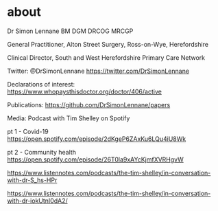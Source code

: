 # about
Dr Simon Lennane
BM DGM DRCOG MRCGP

General Practitioner, Alton Street Surgery, Ross-on-Wye, Herefordshire

Clinical Director, South and West Herefordshire Primary Care Network

Twitter: @DrSimonLennane
https://twitter.com/DrSimonLennane

Declarations of interest:
https://www.whopaysthisdoctor.org/doctor/406/active

Publications:
https://github.com/DrSimonLennane/papers


Media:
Podcast with Tim Shelley on Spotify

pt 1 - Covid-19
https://open.spotify.com/episode/2dKgeP6ZAxKu6LQu4iU8Wk

pt 2 - Community health
https://open.spotify.com/episode/26T0la9xAYcKjmfXVRHgvW

https://www.listennotes.com/podcasts/the-tim-shelley/in-conversation-with-dr-S_hs-HPr

https://www.listennotes.com/podcasts/the-tim-shelley/in-conversation-with-dr-iokUtnI0dA2/
